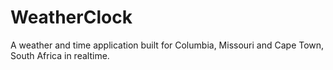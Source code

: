 # WeatherClock
A weather and time application built for Columbia, Missouri and Cape Town, South Africa in realtime.
